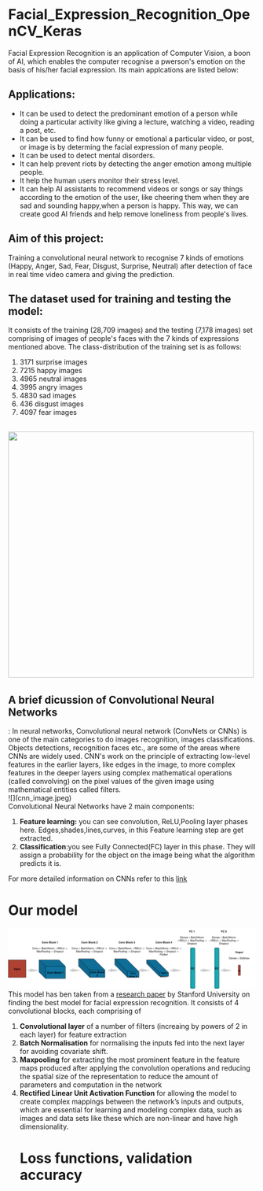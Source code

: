 # Facial_Expression_Recognition_OpenCV_Keras
Facial Expression Recognition is an application of Computer Vision, a boon of AI, which enables the computer recognise a pwerson's emotion on the basis of his/her facial expression. Its main applcations are listed below:
## Applications:
<ul>
<li>It can be used to detect the predominant emotion of a person while doing a particular activity like giving a lecture, watching a video, reading a post, etc.</li>
<li>It can be used to find how funny or emotional a particular video, or post, or image is by determing the facial expression of many people.</li>
<li>It can be used to detect mental disorders.</li>
<li>It can help prevent riots by detecting the anger emotion among multiple people.</li>
<li>It help the human users monitor their stress level.</li>
<li>It can help AI assistants to recommend videos or songs or say things according to the emotion of the user, like cheering them when they are sad and sounding happy,when a person is happy. This way, we can create good AI friends and help remove loneliness from people's lives.</li>
</ul>

## Aim of this project:
Training a convolutional neural network to recognise 7 kinds of emotions (Happy, Anger, Sad, Fear, Disgust, Surprise, Neutral) after detection of face in real time video camera and giving the prediction.
## The dataset used for training and testing the model:
It consists of the training (28,709 images) and the testing (7,178 images) set comprising of images of people's faces with the 7 kinds of expressions mentioned above.
The class-distribution of the training set is as follows:
<ol>
  <li>3171 surprise images</li>
  <li>7215 happy images</li>
  <li>4965 neutral images</li>
  <li>3995 angry images</li>
  <li>4830 sad images</li>
  <li>436 disgust images</li>
  <li>4097 fear images</li>
</ol>
<br>
<img src="https://algorithmia.com/blog/wp-content/uploads/2018/02/fpsyg-06-00761-g001.jpg", width=500, height=500>
<br>
<h2>A brief dicussion of Convolutional Neural Networks</h2>:
In neural networks, Convolutional neural network (ConvNets or CNNs) is one of the main categories to do images recognition, images classifications. Objects detections, recognition faces etc., are some of the areas where CNNs are widely used. CNN's work on the principle of extracting low-level features in the earlier layers, like edges in the image, to more complex features in the deeper layers using complex mathematical operations (called convolving) on the pixel values of the given image using mathematical entities called filters.
<br>
![](cnn_image.jpeg)
<br>
Convolutional Neural Networks have 2 main components:
<ol>
  <li><b>Feature learning:</b> you can see convolution, ReLU,Pooling layer phases here. Edges,shades,lines,curves, in this Feature learning step are get extracted.</li>
  <li><b>Classification</b>:you see Fully Connected(FC) layer in this phase. They will assign a probability for the object on the image being what the algorithm predicts it is.</li>
 </ol>
For more detailed information on CNNs refer to this <a href=https://medium.com/@purnasaigudikandula/a-beginner-intro-to-convolutional-neural-networks-684c5620c2ce>link</a>

# Our model
![](model.png)
<br>
This model has ben taken from a <a href=http://cs231n.stanford.edu/reports/2016/pdfs/005_Report.pdf>research paper</a> by Stanford University on finding the best model for facial expression recognition. It consists of 4 convolutional blocks, each comprising of   
<ol>
  <li><b>Convolutional layer</b> of a number of filters (increaing by powers of 2 in each layer) for feature extraction</li>
  <li><b>Batch Normalisation</b> for normalising the inputs fed into the next layer for avoiding covariate shift.</li>
  <li><b>Maxpooling</b> for extracting the most prominent feature in the feature maps produced after applying the convolution operations and reducing the spatial size of the representation to reduce the amount of parameters and computation in the network</li>
  <li><b>Rectified Linear Unit Activation Function</b> for allowing the model to create complex mappings between the network’s inputs and outputs, which are essential for learning and modeling complex data, such as images and data sets like these which are non-linear and have high dimensionality.</li>
  
   

# Loss functions, validation accuracy

